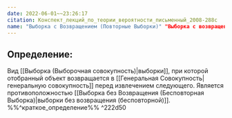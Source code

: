 ```yaml
---
date: 2022-06-01~~23:26:17
citation: Конспект_лекций_по_теории_вероятности_письменный_2008-288с
name: "Выборка с Возвращением (Повторные Выборки)" "Выборка с возвращением" "Повторные выборка"
---
```

## Определение:
Вид [[Выборка (Выборочная совокупность)|выборки]], при которой отобранный объект возвращается в [[Генеральная Совокупность|генеральную совокупность]] перед извлечением следующего.
Является противоположностью [[Выборка без Возвращения (Бесповторная Выборка)|выборки без возвращения (бесповторной)]].
%%^краткое_определение%% ^222d50